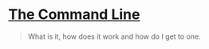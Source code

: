 # [The Command Line](https://github.com/CISVVC/cis190-examples/tree/master/the-command-line)
> What is it, how does it work and how do I get to one.
